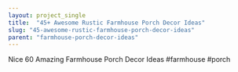 ```yaml
---
layout: project_single
title:  "45+ Awesome Rustic Farmhouse Porch Decor Ideas"
slug: "45-awesome-rustic-farmhouse-porch-decor-ideas"
parent: "farmhouse-porch-decor-ideas"
---
```

Nice 60 Amazing Farmhouse Porch Decor Ideas #farmhouse #porch